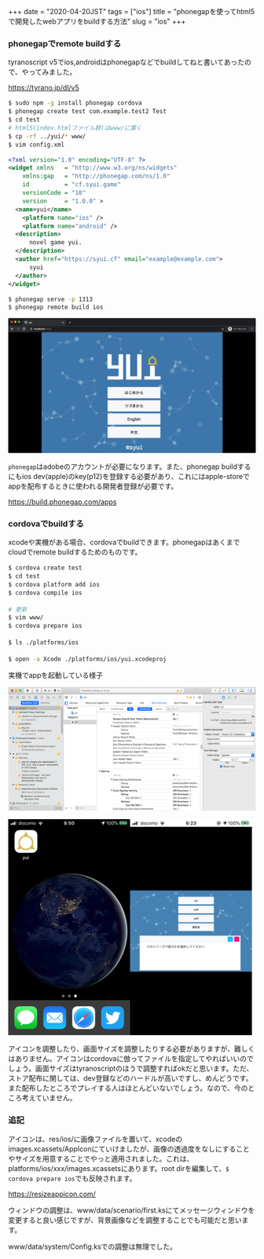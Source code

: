 +++
date = "2020-04-20JST"
tags = ["ios"]
title = "phonegapを使ってhtml5で開発したwebアプリをbuildする方法"
slug = "ios"
+++

### phonegapでremote buildする

tyranoscript v5でios,androidはphonegapなどでbuildしてねと書いてあったので、やってみました。

https://tyrano.jp/dl/v5

```sh
$ sudo npm -g install phonegap cordova
$ phonegap create test com.example.test2 Test
$ cd test
# html5(index.htmlファイル群)はwww/に置く
$ cp -rf ../yui/* www/
$ vim config.xml
```

```xml:config.xml
<?xml version="1.0" encoding="UTF-8" ?>
<widget xmlns   = "http://www.w3.org/ns/widgets"
    xmlns:gap   = "http://phonegap.com/ns/1.0"
    id          = "cf.syui.game"
    versionCode = "10"
    version     = "1.0.0" >
  <name>yui</name>
	<platform name="ios" />
	<platform name="android" />
  <description>
      novel game yui.
  </description>
  <author href="https://syui.cf" email="example@example.com">
      syui
  </author>
</widget>
```

```sh
$ phonegap serve -p 1313
$ phonegap remote build ios
```

![](https://github.com/syui/mstdn.page/raw/master/img/mastodon/media_attachments/files/000/000/002/small/0c0180e07bd8937c.png)

`phonegap`はadobeのアカウントが必要になります。また、phonegap buildするにもios dev(apple)のkey(p12)を登録する必要があり、これにはapple-storeでappを配布するときに使われる開発者登録が必要です。

https://build.phonegap.com/apps

### cordovaでbuildする

xcodeや実機がある場合、cordovaでbuildできます。phonegapはあくまでcloudでremote buildするためのものです。

```sh
$ cordova create test
$ cd test
$ cordova platform add ios
$ cordova compile ios

# 更新
$ vim www/
$ cordova prepare ios

$ ls ./platforms/ios

$ open -a Xcode ./platforms/ios/yui.xcodeproj
```

実機でappを起動している様子

![](https://github.com/syui/mstdn.page/raw/master/img/mastodon/media_attachments/files/000/000/004/small/e78eaaff5970b71e.png)

![](https://github.com/syui/mstdn.page/raw/master/img/mastodon/media_attachments/files/000/000/005/small/93344400c1fa81bf.png)

アイコンを調整したり、画面サイズを調整したりする必要がありますが、難しくはありません。アイコンはcordovaに倣ってファイルを指定してやればいいのでしょう。画面サイズはtyranoscriptのほうで調整すればokだと思います。ただ、ストア配布に関しては、dev登録などのハードルが高いですし、めんどうです。また配布したところでプレイする人はほとんどいないでしょう。なので、今のところ考えていません。

### 追記 

アイコンは、res/ios/に画像ファイルを置いて、xcodeのimages.xcassets/AppIconにていけましたが、画像の透過度をなしにすることやサイズを用意することでやっと適用されました。これは、platforms/ios/xxx/images.xcassetsにあります。root dirを編集して、`$ cordova prepare ios`でも反映されます。

https://resizeappicon.com/

ウィンドウの調整は、www/data/scenario/first.ksにてメッセージウィンドウを変更すると良い感じですが、背景画像などを調整することでも可能だと思います。

www/data/system/Config.ksでの調整は無理でした。

